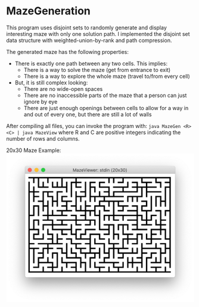 # MazeGeneration
This program uses disjoint sets to randomly generate and display interesting maze with only one solution path.  I implemented the disjoint set data structure with weighted-union-by-rank and path compression.

The generated maze has the following properties:
* There is exactly one path between any two cells. This implies:
  * There is a way to solve the maze (get from entrance to exit)
  * There is a way to explore the whole maze (travel to/from every cell)
* But, it is still complex looking:
  * There are no wide-open spaces
  * There are no inaccessible parts of the maze that a person can just ignore by eye
  * There are just enough openings between cells to allow for a way in and out of every one, but there are still a lot of walls

After compiling all files, you can invoke the program with:
`java MazeGen <R> <C> | java MazeView`
where R and C are positive integers indicating the number of rows and columns.


20x30 Maze Example:
![Alt text](example.png?raw=true)
